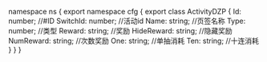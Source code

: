 namespace ns {
	export namespace cfg {
		export class ActivityDZP {
			Id: number;		//#ID
			SwitchId: number;		//活动id
			Name: string;		//页签名称
			Type: number;		//类型
			Reward: string;		//奖励
			HideReward: string;		//隐藏奖励
			NumReward: string;		//次数奖励
			One: string;		//单抽消耗
			Ten: string;		//十连消耗
		}
	}
}